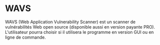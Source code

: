 # WAVS
WAVS (Web Application Vulnerability Scanner) est un scanner de vulnérabilités Web open source (disponible aussi en version payante PRO). L'utilisateur pourra choisir si il utilisera le programme en version GUI ou en ligne de commande.
